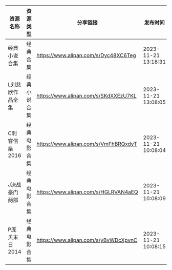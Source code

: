 | 资源名称      | 资源类型   | 分享链接                                 | 发布时间                |
| --------- | ------ | ------------------------------------ | ------------------- |
| 经典小说合集    | 经典合集   | https://www.alipan.com/s/Dyc48XC6Teg | 2023-11-21 13:18:31 |
| L刘慈欣作品全集  | 经典小说合集 | https://www.alipan.com/s/SKdXXEzU7KL | 2023-11-21 13:08:05 |
| C刺客信条2016 | 经典电影合集 | https://www.alipan.com/s/VmFhBRQxdyT | 2023-11-21 10:08:04 |
| J决战豪门两部   | 经典电影合集 | https://www.alipan.com/s/HGLRVAN4aEQ | 2023-11-21 10:08:09 |
| P庞贝末日2014 | 经典电影合集 | https://www.alipan.com/s/yBvWDcXpvnC | 2023-11-21 10:08:15 |
